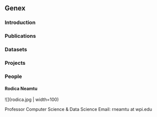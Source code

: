 ## Genex

### Introduction

### Publications 

### Datasets

### Projects

### People

#### Rodica Neamtu

![](rodica.jpg | width=100)

Professor
Computer Science & Data Science
Email: rneamtu at wpi.edu
